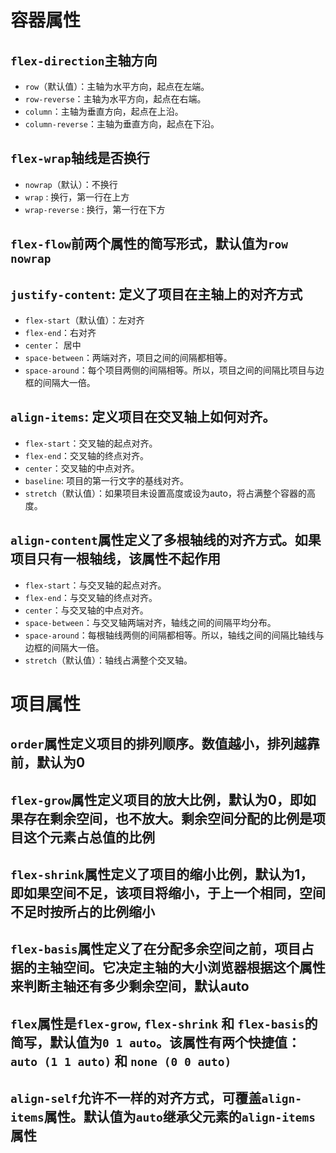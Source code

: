 # 容器属性

## `flex-direction`主轴方向
+ `row`（默认值）：主轴为水平方向，起点在左端。
+ `row-reverse`：主轴为水平方向，起点在右端。
+ `column`：主轴为垂直方向，起点在上沿。
+ `column-reverse`：主轴为垂直方向，起点在下沿。
## `flex-wrap`轴线是否换行
+ `nowrap`（默认）：不换行
+ `wrap` : 换行，第一行在上方
+ `wrap-reverse` : 换行，第一行在下方
## `flex-flow`前两个属性的简写形式，默认值为`row` `nowrap`
## `justify-content`: 定义了项目在主轴上的对齐方式
+ `flex-start`（默认值）：左对齐
+ `flex-end`：右对齐
+ `center`： 居中
+ `space-between`：两端对齐，项目之间的间隔都相等。
+ `space-around`：每个项目两侧的间隔相等。所以，项目之间的间隔比项目与边框的间隔大一倍。
## `align-items`: 定义项目在交叉轴上如何对齐。
+ `flex-start`：交叉轴的起点对齐。
+ `flex-end`：交叉轴的终点对齐。
+ `center`：交叉轴的中点对齐。
+ `baseline`: 项目的第一行文字的基线对齐。
+ `stretch`（默认值）：如果项目未设置高度或设为auto，将占满整个容器的高度。
## `align-content`属性定义了多根轴线的对齐方式。如果项目只有一根轴线，该属性不起作用
+ `flex-start`：与交叉轴的起点对齐。
+ `flex-end`：与交叉轴的终点对齐。
+ `center`：与交叉轴的中点对齐。
+ `space-between`：与交叉轴两端对齐，轴线之间的间隔平均分布。
+ `space-around`：每根轴线两侧的间隔都相等。所以，轴线之间的间隔比轴线与边框的间隔大一倍。
+ `stretch`（默认值）：轴线占满整个交叉轴。
# 项目属性

## `order`属性定义项目的排列顺序。数值越小，排列越靠前，默认为0
## `flex-grow`属性定义项目的放大比例，默认为0，即如果存在剩余空间，也不放大。剩余空间分配的比例是项目这个元素占总值的比例
## `flex-shrink`属性定义了项目的缩小比例，默认为1，即如果空间不足，该项目将缩小，于上一个相同，空间不足时按所占的比例缩小
## `flex-basis`属性定义了在分配多余空间之前，项目占据的主轴空间。它决定主轴的大小浏览器根据这个属性来判断主轴还有多少剩余空间，默认auto
## `flex`属性是`flex-grow`, `flex-shrink` 和 `flex-basis`的简写，默认值为`0 1 auto`。该属性有两个快捷值：`auto (1 1 auto)` 和 `none (0 0 auto)`
## `align-self`允许不一样的对齐方式，可覆盖`align-items`属性。默认值为`auto`继承父元素的`align-items`属性

